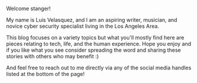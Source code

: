 Welcome stanger!

My name is Luis Velasquez, and I am an aspiring writer, musician, and novice cyber security specialist living in the Los Angeles Area. 

This blog focuses on a variety topics but what you'll mostly find here are pieces relating to tech, life, and the human experience. Hope you enjoy and if you like what you see consider spreading the word and sharing these stories with others who may benefit :)

And feel free to reach out to me directly via any of the social media handles listed at the bottom of the page!
